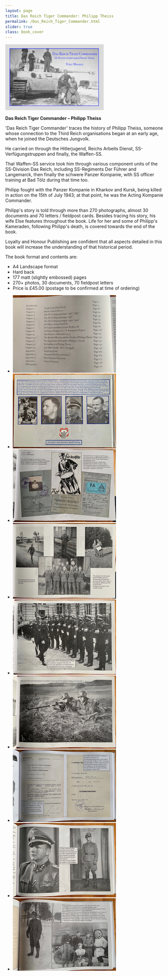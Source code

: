 ```yaml
---
layout: page
title: Das Reich Tiger Commander: Philipp Theiss
permalink: /Das_Reich_Tiger_Commander.html
slider: true
class: book_cover
---
```


<img src="./assets/Cover page.png" id="detail" class="center"/>
<p><b>Das Reich Tiger Commander – Philipp Theiss</b></p>
<p>'Das Reich Tiger Commander' traces the history of Philipp Theiss, someone whose connection to the Third Reich organisations began at an early age, when he joined the Deutsches Jungvolk.</p>
<p>He carried on through the Hitlerjugend, Reichs Arbeits Dienst, SS-Verfügungstruppen and finally, the Waffen-SS.</p> 
<p>That Waffen-SS service took him through various component units of the SS-Division Das Reich, including SS-Regiments Der Führer and Langemarck, then finally the schwere Panzer Kompanie, with SS officer training at Bad Tölz during that time too.</p> 
<p>Philipp fought with the Panzer Kompanie in Kharkov and Kursk, being killed in action on the 15th of July 1943; at that point, he was the Acting Kompanie Commander.</p>
<p>Philipp's story is told through more than 270 photographs, almost 30 documents and 70 letters / fieldpost cards. Besides tracing his story, his wife Else features throughout the book. Life for her and some of Philipp's Kameraden, following Philipp's death, is covered towards the end of the book.</p> 
Loyalty and Honour Publishing are confident that all aspects detailed in this book will increase the understanding of that historical period.</p>
<p>The book format and contents are:
<ul class="over">
  <li>A4 Landscape format</li>
  <li>Hard back</li>
  <li>177 matt (slightly embossed) pages</li>
  <li>270+ photos, 30 documents, 70 fieldpost letters</li>
  <li>Price is £45.00 (postage to be confirmed at time of ordering)</li>
</ul>  

<div id="folio" class="svwp">
  <ul>
    <li><img alt="Internal page" src="./assets/Index page.png" /></li>
    <li><img alt="Internal page" src="./assets/Rear cover page.png" /></li>
    <li><img alt="Internal page" src="./assets/HJ page.png" /></li>
    <li><img alt="Internal page" src="./assets/RAD page.png" /></li>
    <li><img alt="Internal page" src="./assets/Steiner page.png" /></li>
    <li><img alt="Internal page" src="./assets/MG13 page.png" /></li>
    <li><img alt="Internal page" src="./assets/Bad Tolz docs page.png" /></li>
    <li><img alt="Internal page" src="./assets/Ustuf page.png" /></li>
    <li><img alt="Internal page" src="./assets/Tiger crews page.png" /></li>
  </ul>
</div>

